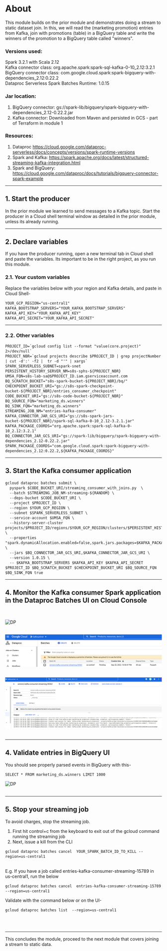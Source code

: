 # About

This module builds on the prior module and demonstrates doing a stream to static dataset join. In this, we will read the (marketing promotion) entries from Kafka, join with promotions (table) in a BigQuery table and write the winners of the promotion to a BigQuery table called "winners". 

### Versions used:
Spark 3.2.1 with Scala 2.12<br>
Kafka connector class: org.apache.spark:spark-sql-kafka-0-10_2.12:3.2.1<br>
BigQuery connector class: com.google.cloud.spark:spark-bigquery-with-dependencies_2.12:0.22.2<br>
Dataproc Serverless Spark Batches Runtime: 1.0.15<br>

### Jar location:
1. BigQuery connector: gs://spark-lib/bigquery/spark-bigquery-with-dependencies_2.12-0.22.2.jar
2. Kafka connector: Downloaded from Maven and persisted in GCS - part of Terraform in module 1


### Resources:
1. Dataproc https://cloud.google.com/dataproc-serverless/docs/concepts/versions/spark-runtime-versions
2. Spark and Kafka: https://spark.apache.org/docs/latest/structured-streaming-kafka-integration.html
3. Spark and BigQuery: https://cloud.google.com/dataproc/docs/tutorials/bigquery-connector-spark-example

 <hr>

## 1. Start the producer

In the prior module we learned to send messages to a Kafka topic. Start the producer in a Cloud shell terminal window as detailed in the prior module, unless its already running.

 <hr>

## 2. Declare variables

If you have the producer running, open a new terminal tab in Cloud shell and paste the variables. Its important to be in the right project, as you run this module.

### 2.1. Your custom variables
Replace the variables below with your region and Kafka details, and paste in Cloud Shell-
```
YOUR_GCP_REGION="us-central1"
KAFKA_BOOTSTRAP_SERVERS="YOUR_KAFKA_BOOTSTRAP_SERVERS"
KAFKA_API_KEY="YOUR_KAFKA_API_KEY" 
KAFKA_API_SECRET="YOUR_KAFKA_API_SECRET"
```
 <hr>
 
### 2.2. Other variables
```
PROJECT_ID=`gcloud config list --format "value(core.project)" 2>/dev/null`
PROJECT_NBR=`gcloud projects describe $PROJECT_ID | grep projectNumber | cut -d':' -f2 |  tr -d "'" | xargs`
SPARK_SERVERLESS_SUBNET=spark-snet
PERSISTENT_HISTORY_SERVER_NM=s8s-sphs-${PROJECT_NBR}
UMSA_FQN=s8s-lab-sa@$PROJECT_ID.iam.gserviceaccount.com
BQ_SCRATCH_BUCKET="s8s-spark-bucket-${PROJECT_NBR}/bq/" 
CHECKPOINT_BUCKET_URI="gs://s8s-spark-checkpoint-bucket-${PROJECT_NBR}/entries_consumer_checkpoint"
CODE_BUCKET_URI="gs://s8s-code-bucket-${PROJECT_NBR}"
BQ_SOURCE_FQN="marketing_ds.winners"
BQ_SINK_FQN="marketing_ds.winners"
STREAMING_JOB_NM="entries-kafka-consumer"
KAFKA_CONNECTOR_JAR_GCS_URI="gs://s8s-spark-jars-bucket-${PROJECT_NBR}/spark-sql-kafka-0-10_2.12-3.2.1.jar"
KAFKA_PACKAGE_COORDS="org.apache.spark:spark-sql-kafka-0-10_2.12:3.2.1"
BQ_CONNECTOR_JAR_GCS_URI="gs://spark-lib/bigquery/spark-bigquery-with-dependencies_2.12-0.22.2.jar"
SPARK_PACKAGE_COORDS="com.google.cloud.spark:spark-bigquery-with-dependencies_2.12:0.22.2,${KAFKA_PACKAGE_COORDS}"
```
 <hr>

## 3. Start the Kafka consumer application
```
gcloud dataproc batches submit \
  pyspark $CODE_BUCKET_URI/streaming_consumer_with_joins.py  \
  --batch $STREAMING_JOB_NM-streaming-${RANDOM} \
  --deps-bucket $CODE_BUCKET_URI \
  --project $PROJECT_ID \
  --region $YOUR_GCP_REGION \
  --subnet $SPARK_SERVERLESS_SUBNET \
  --service-account $UMSA_FQN \
  --history-server-cluster projects/$PROJECT_ID/regions/$YOUR_GCP_REGION/clusters/$PERSISTENT_HISTORY_SERVER_NM \
  --properties "spark.dynamicAllocation.enabled=false,spark.jars.packages=$KAFKA_PACKAGE_COORDS" \
  --jars $BQ_CONNECTOR_JAR_GCS_URI,$KAFKA_CONNECTOR_JAR_GCS_URI \
  --version 1.0.15 \
  -- $KAFKA_BOOTSTRAP_SERVERS $KAFKA_API_KEY $KAFKA_API_SECRET $PROJECT_ID $BQ_SCRATCH_BUCKET $CHECKPOINT_BUCKET_URI $BQ_SOURCE_FQN $BQ_SINK_FQN true
 ```

 <hr>
 
 ## 4. Monitor the Kafka consumer Spark application in the Dataproc Batches UI on Cloud Console 
 
 <br>
 
 
![DP](../00-images/module5-01.png) 
 <br><br>
 
![DP](../00-images/module5-02.png) 
 <br><br>
 
![DP](../00-images/module5-03.png) 
 <br><br>

 
 <hr>

## 4. Validate entries in BigQuery UI

You should see properly parsed events in BigQuery with this-
```
SELECT * FROM marketing_ds.winners LIMIT 1000
```

![DP](../00-images/module4-05.png) 
 <br><br>

<hr>

## 5. Stop your streaming job

To avoid charges, stop the streaming job. 
1. First hit control+c from the keyboard to exit out of the gcloud command running the streaming job
2. Next, issue a kill from the CLI

```
gcloud dataproc batches cancel  YOUR_SPARK_BATCH_ID_TO_KILL --region=us-central1
```
<br>
E.g. If you have a job called entries-kafka-consumer-streaming-15789 in us-central1, run the below

```
gcloud dataproc batches cancel  entries-kafka-consumer-streaming-15789 --region=us-central1
```

Validate with the command below or on the UI-
```
gcloud dataproc batches list  --region=us-central1
```
 <br><br>

<hr>
This concludes the module, proceed to the next module that covers joining a stream to static data.
